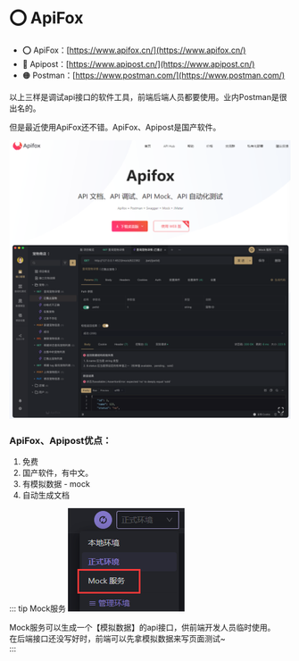 # ⭕ ApiFox

- ⭕ ApiFox：[https://www.apifox.cn/](https://www.apifox.cn/) 
- 🔷 Apipost：[https://www.apipost.cn/](https://www.apipost.cn/)
- 🟠 Postman：[https://www.postman.com/](https://www.postman.com/)


以上三样是调试api接口的软件工具，前端后端人员都要使用。业内Postman是很出名的。 

但是最近使用ApiFox还不错。ApiFox、Apipost是国产软件。

![图 7](img/82339d1e245f9cf242214b16e4b50793b6ef44b623683295b2463b37f8b6fb85.png)  

### ApiFox、Apipost优点：
1. 免费
2. 国产软件，有中文。
3. 有模拟数据 - mock
4. 自动生成文档


::: tip Mock服务
![图 8](img/23c4428e48702fee37ea785b56ddaf6bac1df2732aeb1f6667b41b63a1a5e126.png)  

Mock服务可以生成一个【模拟数据】的api接口，供前端开发人员临时使用。    
在后端接口还没写好时，前端可以先拿模拟数据来写页面测试~  
:::